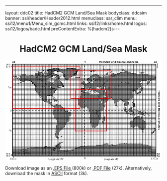 ---
layout: ddc02
title: HadCM2 GCM Land/Sea Mask
bodyclass: ddcsim
banner: ssi/header/Header2012.html
menuclass: sar_clim
menu: ssi12/menu1/Menu_sim_gcmc.html
links: ssi12/links/home.html
logos: ssi12/logos/badc.html
preContentExtra: %(hadcm2)s---
 <div id="pagetitle">
 <h1 align="center">HadCM2 GCM Land/Sea Mask</h1>
 </div>
 <!-- End of Page Title Block -->
 
 
 <!-- Insert Land/Sea Mask Here -->
 
 
 
 <p align="center"><IMG SRC="hadcm2_landsea.gif" WIDTH="600" HEIGHT="324" ALIGN="middle"></p>
 
 <P>Download image as an <A HREF="hadcm2_landsea.eps">.EPS File</A><A HREF="hadcm2_landsea.eps">
 </A>(800k) or <A HREF="hadcm2_landsea.pdf">.PDF File</A> (27k).  Alternatively, download
 the mask in <A HREF="hadcm2_landsea.txt">ASCII</A> format (3k).</P>
 
 <p>&nbsp;</p>
 
 
 
 <p></p>
 
 <!-- end of center column -->
